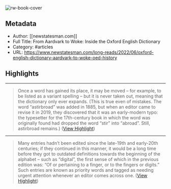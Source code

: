 ![rw-book-cover](https://readwise-assets.s3.amazonaws.com/static/images/article3.5c705a01b476.png)

## Metadata
- Author: [[newstatesman.com]]
- Full Title: From Aardvark to Woke: Inside the Oxford English Dictionary
- Category: #articles
- URL: https://www.newstatesman.com/long-reads/2022/06/oxford-english-dictionary-aardvark-to-woke-oed-history

## Highlights
***

> Once a word has gained its place, it may be moved – for example, to be listed as a variant spelling – but it is never taken out, meaning that the dictionary only ever expands. (This is true even of mistakes. The word “astirbroad” was added in 1885, but when an editor came to revise it in 2019, they discovered that it was an early-modern typo: the typesetter for the 17th-century book in which the word was originally found had dropped the word “stir” into “abroad”. Still, astirbroad remains.) ([View Highlight](https://instapaper.com/read/1517488378/19923264))

***

> Many entries hadn’t been edited since the late-19th and early-20th centuries; if they continued in this manner, it would be a long time before they got to outdated definitions towards the beginning of the alphabet – such as “digital”, the first sense of which in the previous edition was: “Of or pertaining to a finger, or to the fingers or digits.” Such entries are known as priority words and tagged as needing urgent attention whenever an editor comes across one. ([View Highlight](https://instapaper.com/read/1517488378/19923270))

